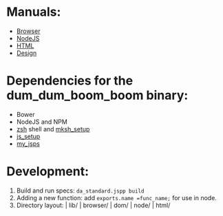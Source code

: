 
Manuals:
===========

  * [Browser](./docs/BROWSER.md)
  * [NodeJS](./docs/NODEJS.md)
  * [HTML](./docs/HTML.md)
  * [Design](./docs/DESIGN.md)


Dependencies for the dum\_dum\_boom\_boom binary:
=================

* Bower
* NodeJS and NPM
* [zsh](https://www.mirbsd.org/mksh.htm) shell and [mksh_setup](https://github.com/da99/mksh_setup)
* [js\_setup](https://github.com/da99/js_setup)
* [my_jsps](https://github.com/da99/my_jspp)


Development:
=================

  1. Build and run specs: `da_standard.jspp build`
  2. Adding a new function: add `exports.name =func_name;` for use in node.
  3. Directory layout:
     | lib/
       | browser/
         | dom/
       | node/
       | html/

